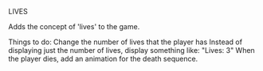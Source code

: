 LIVES

Adds the concept of 'lives' to the game.

Things to do:
Change the number of lives that the player has
Instead of displaying just the number of lives, display something like: "Lives: 3"
When the player dies, add an animation for the death sequence.
